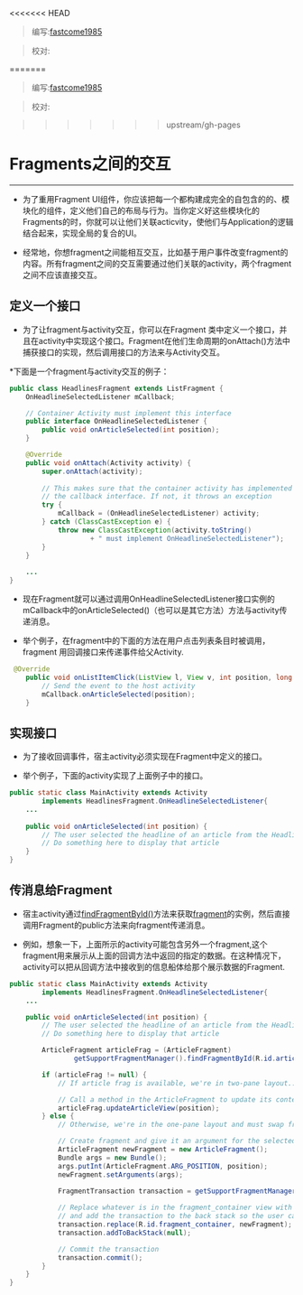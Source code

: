 <<<<<<< HEAD
> 编写:[fastcome1985](https://github.com/fastcome1985 "fastcome1985")

> 校对:


=======
> 编写:[fastcome1985](https://github.com/fastcome1985)

> 校对:

>>>>>>> upstream/gh-pages
# Fragments之间的交互

----------


* 为了重用Fragment UI组件，你应该把每一个都构建成完全的自包含的的、模块化的组件，定义他们自己的布局与行为。当你定义好这些模块化的Fragments的时，你就可以让他们关联acticvity，使他们与Application的逻辑结合起来，实现全局的复合的UI。


* 经常地，你想fragment之间能相互交互，比如基于用户事件改变fragment的内容。所有fragment之间的交互需要通过他们关联的activity，两个fragment之间不应该直接交互。 


## 定义一个接口

* 为了让fragment与activity交互，你可以在Fragment 类中定义一个接口，并且在activity中实现这个接口。Fragment在他们生命周期的onAttach()方法中捕获接口的实现，然后调用接口的方法来与Activity交互。

*下面是一个fragment与activity交互的例子：

```java
public class HeadlinesFragment extends ListFragment {
    OnHeadlineSelectedListener mCallback;

    // Container Activity must implement this interface
    public interface OnHeadlineSelectedListener {
        public void onArticleSelected(int position);
    }

    @Override
    public void onAttach(Activity activity) {
        super.onAttach(activity);
        
        // This makes sure that the container activity has implemented
        // the callback interface. If not, it throws an exception
        try {
            mCallback = (OnHeadlineSelectedListener) activity;
        } catch (ClassCastException e) {
            throw new ClassCastException(activity.toString()
                    + " must implement OnHeadlineSelectedListener");
        }
    }
    
    ...
}
```

* 现在Fragment就可以通过调用OnHeadlineSelectedListener接口实例的mCallback中的onArticleSelected()（也可以是其它方法）方法与activity传递消息。

* 举个例子，在fragment中的下面的方法在用户点击列表条目时被调用，fragment 用回调接口来传递事件给父Activity.

```java
 @Override
    public void onListItemClick(ListView l, View v, int position, long id) {
        // Send the event to the host activity
        mCallback.onArticleSelected(position);
    }
```

## 实现接口

* 为了接收回调事件，宿主activity必须实现在Fragment中定义的接口。

* 举个例子，下面的activity实现了上面例子中的接口。

```java
public static class MainActivity extends Activity
        implements HeadlinesFragment.OnHeadlineSelectedListener{
    ...
    
    public void onArticleSelected(int position) {
        // The user selected the headline of an article from the HeadlinesFragment
        // Do something here to display that article
    }
}
```


## 传消息给Fragment

* 宿主activity通过[findFragmentById()](developer.android.com/reference/android/support/v4/app/FragmentManager.html#findFragmentById(int))方法来获取[fragment](developer.android.com/reference/android/support/v4/app/Fragment.html)的实例，然后直接调用Fragment的public方法来向fragment传递消息。 


* 例如，想象一下，上面所示的activity可能包含另外一个fragment,这个fragment用来展示从上面的回调方法中返回的指定的数据。在这种情况下，activity可以把从回调方法中接收到的信息船体给那个展示数据的Fragment.


```java
public static class MainActivity extends Activity
        implements HeadlinesFragment.OnHeadlineSelectedListener{
    ...

    public void onArticleSelected(int position) {
        // The user selected the headline of an article from the HeadlinesFragment
        // Do something here to display that article

        ArticleFragment articleFrag = (ArticleFragment)
                getSupportFragmentManager().findFragmentById(R.id.article_fragment);

        if (articleFrag != null) {
            // If article frag is available, we're in two-pane layout...

            // Call a method in the ArticleFragment to update its content
            articleFrag.updateArticleView(position);
        } else {
            // Otherwise, we're in the one-pane layout and must swap frags...

            // Create fragment and give it an argument for the selected article
            ArticleFragment newFragment = new ArticleFragment();
            Bundle args = new Bundle();
            args.putInt(ArticleFragment.ARG_POSITION, position);
            newFragment.setArguments(args);
        
            FragmentTransaction transaction = getSupportFragmentManager().beginTransaction();

            // Replace whatever is in the fragment_container view with this fragment,
            // and add the transaction to the back stack so the user can navigate back
            transaction.replace(R.id.fragment_container, newFragment);
            transaction.addToBackStack(null);

            // Commit the transaction
            transaction.commit();
        }
    }
}
```
